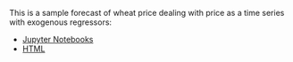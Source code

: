 This is a sample forecast of wheat price dealing with price as a time series with exogenous regressors:
- [Jupyter Notebooks](https://nbviewer.org/github/andrewha/wheat_price_forecast/blob/main/Wheat_price_forecast.ipynb)
- [HTML](https://html-preview.github.io/?url=https://github.com/andrewha/wheat_price_forecast/blob/main/Wheat_price_forecast.html)
